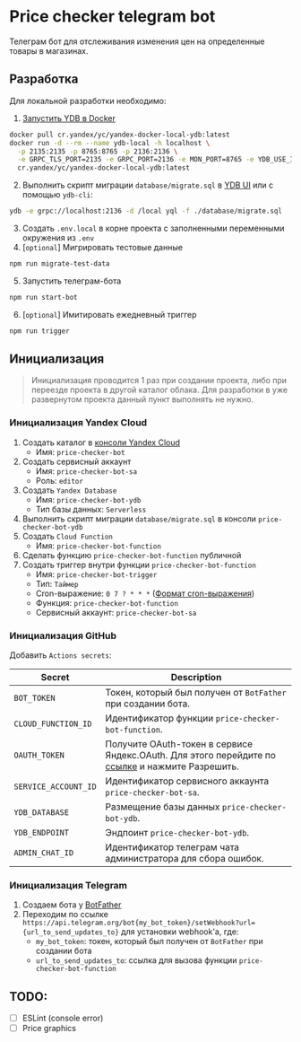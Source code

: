 # Price checker telegram bot

Телеграм бот для отслеживания изменения цен на определенные товары в магазинах.

## Разработка

Для локальной разработки необходимо:

1. [Запустить YDB в Docker](https://cloud.yandex.ru/docs/ydb/getting_started/self_hosted/ydb_docker)

```sh
docker pull cr.yandex/yc/yandex-docker-local-ydb:latest
docker run -d --rm --name ydb-local -h localhost \
  -p 2135:2135 -p 8765:8765 -p 2136:2136 \
  -e GRPC_TLS_PORT=2135 -e GRPC_PORT=2136 -e MON_PORT=8765 -e YDB_USE_IN_MEMORY_PDISKS=true \
  cr.yandex/yc/yandex-docker-local-ydb:latest
```

2. Выполнить скрипт миграции `database/migrate.sql` в [YDB UI](http://localhost:8765/) или с помощью `ydb-cli`:

```sh
ydb -e grpc://localhost:2136 -d /local yql -f ./database/migrate.sql
```

3. Создать `.env.local` в корне проекта с заполненными переменными окружения из `.env`
4. [`optional`] Мигрировать тестовые данные

```sh
npm run migrate-test-data
```

5. Запустить телеграм-бота

```sh
npm run start-bot
```

6. [`optional`] Имитировать ежедневный триггер

```sh
npm run trigger
```

## Инициализация

> Инициализация проводится 1 раз при создании проекта, либо при переезде проекта в другой каталог облака. Для разработки в уже развернутом проекта данный пункт выполнять не нужно.

### Инициализация Yandex Cloud

1. Создать каталог в [консоли Yandex Cloud](https://console.cloud.yandex.ru/cloud)
    - Имя: `price-checker-bot`
2. Создать сервисный аккаунт
    - Имя: `price-checker-bot-sa`
    - Роль: `editor`
3. Создать `Yandex Database`
    - Имя: `price-checker-bot-ydb`
    - Тип базы данных: `Serverless`
4. Выполнить скрипт миграции `database/migrate.sql` в консоли `price-checker-bot-ydb`
5. Создать `Cloud Function`
    - Имя: `price-checker-bot-function`
6. Сделать функцию `price-checker-bot-function` публичной
7. Создать триггер внутри функции `price-checker-bot-function`
    - Имя: `price-checker-bot-trigger`
    - Тип: `Таймер`
    - Cron-выражение: `0 7 ? * * *` ([Формат cron-выражения](https://cloud.yandex.ru/docs/functions/concepts/trigger/timer#cron-expression))
    - Функция: `price-checker-bot-function`
    - Сервисный аккаунт: `price-checker-bot-sa`

### Инициализация GitHub

Добавить `Actions secrets`:

| Secret               | Description                                                                                                                                                                                         |
| -------------------- | --------------------------------------------------------------------------------------------------------------------------------------------------------------------------------------------------- |
| `BOT_TOKEN`          | Токен, который был получен от `BotFather` при создании бота.                                                                                                                                        |
| `CLOUD_FUNCTION_ID`  | Идентификатор функции `price-checker-bot-function`.                                                                                                                                                 |
| `OAUTH_TOKEN`        | Получите OAuth-токен в сервисе Яндекс.OAuth. Для этого перейдите по [ссылке](https://oauth.yandex.ru/authorize?response_type=token&client_id=1a6990aa636648e9b2ef855fa7bec2fb) и нажмите Разрешить. |
| `SERVICE_ACCOUNT_ID` | Идентификатор сервисного аккаунта `price-checker-bot-sa`.                                                                                                                                           |
| `YDB_DATABASE`       | Размещение базы данных `price-checker-bot-ydb`.                                                                                                                                                     |
| `YDB_ENDPOINT`       | Эндпоинт `price-checker-bot-ydb`.                                                                                                                                                                   |
| `ADMIN_CHAT_ID`      | Идентификатор телеграм чата администратора для сбора ошибок.                                                                                                                                        |

### Инициализация Telegram

1. Создаем бота у [BotFather](https://t.me/BotFather)
2. Переходим по ссылке `https://api.telegram.org/bot{my_bot_token}/setWebhook?url={url_to_send_updates_to}` для установки webhook'а, где:
    - `my_bot_token`: токен, который был получен от `BotFather` при создании бота
    - `url_to_send_updates_to`: ссылка для вызова функции `price-checker-bot-function`

## TODO:

-   [ ] ESLint (console error)
-   [ ] Price graphics
